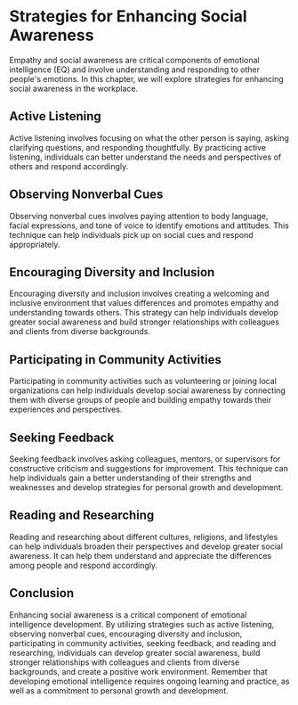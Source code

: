 Strategies for Enhancing Social Awareness
==================================================================================

Empathy and social awareness are critical components of emotional intelligence (EQ) and involve understanding and responding to other people's emotions. In this chapter, we will explore strategies for enhancing social awareness in the workplace.

Active Listening
----------------

Active listening involves focusing on what the other person is saying, asking clarifying questions, and responding thoughtfully. By practicing active listening, individuals can better understand the needs and perspectives of others and respond accordingly.

Observing Nonverbal Cues
------------------------

Observing nonverbal cues involves paying attention to body language, facial expressions, and tone of voice to identify emotions and attitudes. This technique can help individuals pick up on social cues and respond appropriately.

Encouraging Diversity and Inclusion
-----------------------------------

Encouraging diversity and inclusion involves creating a welcoming and inclusive environment that values differences and promotes empathy and understanding towards others. This strategy can help individuals develop greater social awareness and build stronger relationships with colleagues and clients from diverse backgrounds.

Participating in Community Activities
-------------------------------------

Participating in community activities such as volunteering or joining local organizations can help individuals develop social awareness by connecting them with diverse groups of people and building empathy towards their experiences and perspectives.

Seeking Feedback
----------------

Seeking feedback involves asking colleagues, mentors, or supervisors for constructive criticism and suggestions for improvement. This technique can help individuals gain a better understanding of their strengths and weaknesses and develop strategies for personal growth and development.

Reading and Researching
-----------------------

Reading and researching about different cultures, religions, and lifestyles can help individuals broaden their perspectives and develop greater social awareness. It can help them understand and appreciate the differences among people and respond accordingly.

Conclusion
----------

Enhancing social awareness is a critical component of emotional intelligence development. By utilizing strategies such as active listening, observing nonverbal cues, encouraging diversity and inclusion, participating in community activities, seeking feedback, and reading and researching, individuals can develop greater social awareness, build stronger relationships with colleagues and clients from diverse backgrounds, and create a positive work environment. Remember that developing emotional intelligence requires ongoing learning and practice, as well as a commitment to personal growth and development.
